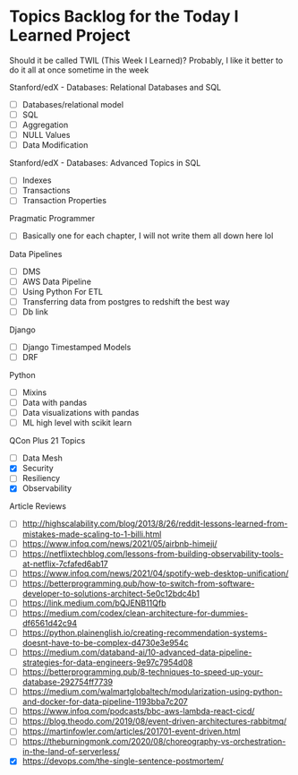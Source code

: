 # Topics Backlog for the Today I Learned Project

Should it be called TWIL (This Week I Learned)? Probably, I like it better to do it all at once sometime in the week

Stanford/edX - Databases: Relational Databases and SQL
- [ ] Databases/relational model
- [ ] SQL
- [ ] Aggregation
- [ ] NULL Values
- [ ] Data Modification

Stanford/edX - Databases: Advanced Topics in SQL
- [ ] Indexes
- [ ] Transactions
- [ ] Transaction Properties

Pragmatic Programmer
- [ ] Basically one for each chapter, I will not write them all down here lol

Data Pipelines
- [ ] DMS
- [ ] AWS Data Pipeline
- [ ] Using Python For ETL
- [ ] Transferring data from postgres to redshift the best way
- [ ] Db link

Django
- [ ] Django Timestamped Models
- [ ] DRF

Python
- [ ] Mixins
- [ ] Data with pandas
- [ ] Data visualizations with pandas
- [ ] ML high level with scikit learn

QCon Plus 21 Topics
- [ ] Data Mesh
- [x] Security
- [ ] Resiliency
- [x] Observability

Article Reviews
- [ ] http://highscalability.com/blog/2013/8/26/reddit-lessons-learned-from-mistakes-made-scaling-to-1-billi.html
- [ ] https://www.infoq.com/news/2021/05/airbnb-himeji/
- [ ] https://netflixtechblog.com/lessons-from-building-observability-tools-at-netflix-7cfafed6ab17
- [ ] https://www.infoq.com/news/2021/04/spotify-web-desktop-unification/
- [ ] https://betterprogramming.pub/how-to-switch-from-software-developer-to-solutions-architect-5e0c12bdc4b1
- [ ] https://link.medium.com/bQJENB11Qfb
- [ ] https://medium.com/codex/clean-architecture-for-dummies-df6561d42c94
- [ ] https://python.plainenglish.io/creating-recommendation-systems-doesnt-have-to-be-complex-d4730e3e954c
- [ ] https://medium.com/databand-ai/10-advanced-data-pipeline-strategies-for-data-engineers-9e97c7954d08
- [ ] https://betterprogramming.pub/8-techniques-to-speed-up-your-database-292754ff7739
- [ ] https://medium.com/walmartglobaltech/modularization-using-python-and-docker-for-data-pipeline-1193bba7c207
- [ ] https://www.infoq.com/podcasts/bbc-aws-lambda-react-cicd/
- [ ] https://blog.theodo.com/2019/08/event-driven-architectures-rabbitmq/
- [ ] https://martinfowler.com/articles/201701-event-driven.html
- [ ] https://theburningmonk.com/2020/08/choreography-vs-orchestration-in-the-land-of-serverless/
- [x] https://devops.com/the-single-sentence-postmortem/
